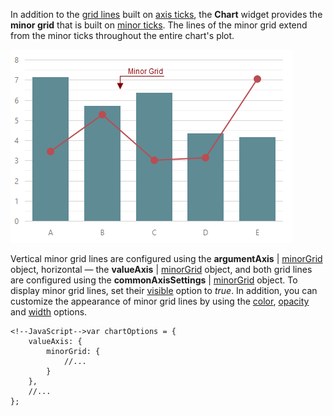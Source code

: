 In addition to the [grid lines](/concepts/05%20Widgets/Chart/10%20Visual%20Elements/090%20Grid/01%20Grid.md '/Documentation/Guide/Widgets/Chart/Visual_Elements/#Grid') built on [axis ticks](/concepts/05%20Widgets/Chart/10%20Visual%20Elements/080%20Axis%20Ticks/01%20Axis%20Ticks.md '/Documentation/Guide/Widgets/Chart/Visual_Elements/#Axis_Ticks'), the **Chart** widget provides the **minor grid** that is built on [minor ticks](/concepts/05%20Widgets/Chart/10%20Visual%20Elements/080%20Axis%20Ticks/02%20Minor%20Ticks.md '/Documentation/Guide/Widgets/Chart/Visual_Elements/#Axis_Ticks/Minor_Ticks'). The lines of the minor grid extend from the minor ticks throughout the entire chart's plot.

![Minor Grid](/images/ChartJS/Chart_Minor_Grid.png)

Vertical minor grid lines are configured using the **argumentAxis**&nbsp;|&nbsp;[minorGrid](/api-reference/20%20Data%20Visualization%20Widgets/dxChart/1%20Configuration/commonAxisSettings/minorGrid '/Documentation/ApiReference/Data_Visualization_Widgets/dxChart/Configuration/argumentAxis/minorGrid/') object, horizontal &#8212; the **valueAxis**&nbsp;|&nbsp;[minorGrid](/api-reference/20%20Data%20Visualization%20Widgets/dxChart/1%20Configuration/commonAxisSettings/minorGrid '/Documentation/ApiReference/Data_Visualization_Widgets/dxChart/Configuration/valueAxis/minorGrid/') object, and both grid lines are configured using the **commonAxisSettings**&nbsp;|&nbsp;[minorGrid](/api-reference/20%20Data%20Visualization%20Widgets/dxChart/1%20Configuration/commonAxisSettings/minorGrid '/Documentation/ApiReference/Data_Visualization_Widgets/dxChart/Configuration/commonAxisSettings/minorGrid/') object. To display minor grid lines, set their [visible](/api-reference/20%20Data%20Visualization%20Widgets/dxChart/1%20Configuration/commonAxisSettings/minorGrid/visible.md '/Documentation/ApiReference/Data_Visualization_Widgets/dxChart/Configuration/commonAxisSettings/minorGrid/#visible') option to *true*. In addition, you can customize the appearance of minor grid lines by using the [color](/api-reference/20%20Data%20Visualization%20Widgets/dxChart/1%20Configuration/commonAxisSettings/minorGrid/color.md '/Documentation/ApiReference/Data_Visualization_Widgets/dxChart/Configuration/commonAxisSettings/minorGrid/#color'), [opacity](/api-reference/20%20Data%20Visualization%20Widgets/dxChart/1%20Configuration/commonAxisSettings/minorGrid/opacity.md '/Documentation/ApiReference/Data_Visualization_Widgets/dxChart/Configuration/commonAxisSettings/minorGrid/#opacity') and [width](/api-reference/20%20Data%20Visualization%20Widgets/dxChart/1%20Configuration/commonAxisSettings/minorGrid/width.md '/Documentation/ApiReference/Data_Visualization_Widgets/dxChart/Configuration/commonAxisSettings/minorGrid/#width') options.

	<!--JavaScript-->var chartOptions = {
		valueAxis: {
			minorGrid: {
				//...
			}
		},
		//...
	};
